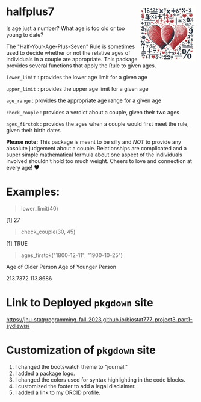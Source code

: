 # halfplus7 <img src="man/figures/package_logo2.jpg" align="right" height="150"/>

Is age just a number? What age is too old or too young to date?

The "Half-Your-Age-Plus-Seven" Rule is sometimes used to decide whether or not the relative ages of individuals in a couple are appropriate. This package provides several functions that apply the Rule to given ages.

`lower_limit` : provides the lower age limit for a given age

`upper_limit` : provides the upper age limit for a given age

`age_range` : provides the appropriate age range for a given age

`check_couple` : provides a verdict about a couple, given their two ages

`ages_firstok` : provides the ages when a couple would first meet the rule, given their birth dates

**Please note:** This package is meant to be silly and *NOT* to provide any absolute judgement about a couple. Relationships are complicated and a super simple mathematical formula about one aspect of the individuals involved shouldn't hold too much weight. Cheers to love and connection at every age! ❤️

# Examples:

> lower_limit(40)

[1] 27

> check_couple(30, 45)

[1] TRUE

> ages_firstok("1800-12-11", "1900-10-25")

Age of Older Person Age of Younger Person

213.7372 113.8686

# Link to Deployed `pkgdown` site

https://jhu-statprogramming-fall-2023.github.io/biostat777-project3-part1-sydlewis/

# Customization of `pkgdown` site

1. I changed the bootswatch theme to "journal."
2. I added a package logo. 
3. I changed the colors used for syntax highlighting in the code blocks.
4. I customized the footer to add a legal disclaimer. 
5. I added a link to my ORCID profile.
